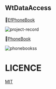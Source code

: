 ## WtDataAccess

:book:[EfPhoneBook](https://github.com/OzerBey/WtDataAccess/tree/master/EfAddressBook)

![project-record](https://user-images.githubusercontent.com/49093196/119249681-3056f280-bba3-11eb-8b7e-ec4819437a16.gif)


:book:[PhoneBook](https://github.com/OzerBey/WtDataAccess/tree/master/AdressBook)

![phonebookss](https://user-images.githubusercontent.com/49093196/119249741-b2dfb200-bba3-11eb-876b-8fbf01339e89.jpg)


# LICENCE

[MIT](https://github.com/OzerBey/WtDataAccess/blob/master/LICENCE.txt)